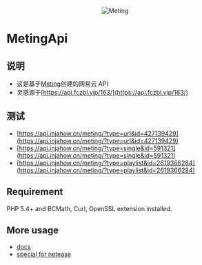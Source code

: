<p align="center">
<img src="https://user-images.githubusercontent.com/2666735/30651452-58ae6c88-9deb-11e7-9e13-6beae3f6c54c.png" alt="Meting">
</p>

# MetingApi

## 说明

- 这是基于[Meting](https://github.com/metowolf/Meting)创建的网易云 API
- 灵感源于[https://api.fczbl.vip/163/](https://api.fczbl.vip/163/)

## 测试

- [https://api.injahow.cn/meting/?type=url&id=427139429](https://api.injahow.cn/meting/?type=url&id=427139429)
- [https://api.injahow.cn/meting/?type=single&id=591321](https://api.injahow.cn/meting/?type=single&id=591321)
- [https://api.injahow.cn/meting/?type=playlist&id=2619366284](https://api.injahow.cn/meting/?type=playlist&id=2619366284)

## Requirement

PHP 5.4+ and BCMath, Curl, OpenSSL extension installed.

## More usage

- [docs](https://github.com/metowolf/Meting/wiki)
- [special for netease](https://github.com/metowolf/Meting/wiki/special-for-netease)
